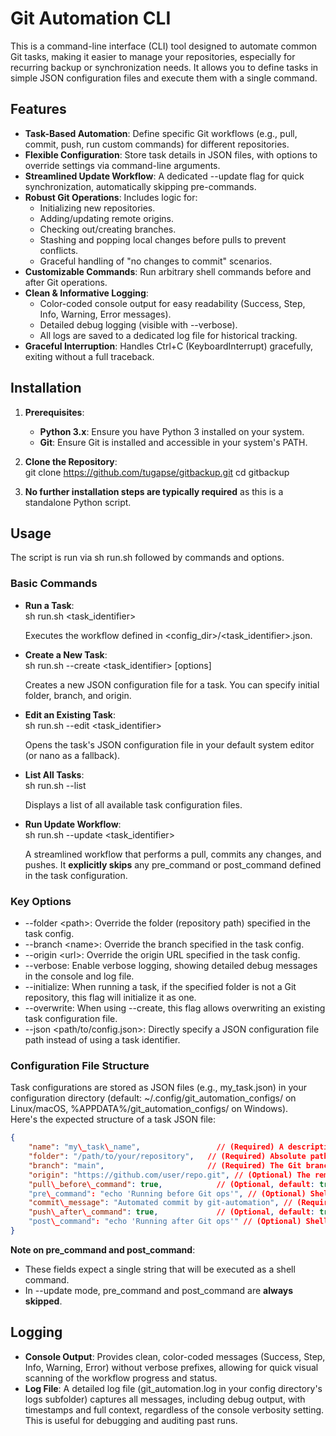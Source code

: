 # **Git Automation CLI**

This is a command-line interface (CLI) tool designed to automate common Git tasks, making it easier to manage your repositories, especially for recurring backup or synchronization needs. It allows you to define tasks in simple JSON configuration files and execute them with a single command.

## **Features**

* **Task-Based Automation**: Define specific Git workflows (e.g., pull, commit, push, run custom commands) for different repositories.  
* **Flexible Configuration**: Store task details in JSON files, with options to override settings via command-line arguments.  
* **Streamlined Update Workflow**: A dedicated \--update flag for quick synchronization, automatically skipping pre-commands.  
* **Robust Git Operations**: Includes logic for:  
  * Initializing new repositories.  
  * Adding/updating remote origins.  
  * Checking out/creating branches.  
  * Stashing and popping local changes before pulls to prevent conflicts.  
  * Graceful handling of "no changes to commit" scenarios.  
* **Customizable Commands**: Run arbitrary shell commands before and after Git operations.  
* **Clean & Informative Logging**:  
  * Color-coded console output for easy readability (Success, Step, Info, Warning, Error messages).  
  * Detailed debug logging (visible with \--verbose).  
  * All logs are saved to a dedicated log file for historical tracking.  
* **Graceful Interruption**: Handles Ctrl+C (KeyboardInterrupt) gracefully, exiting without a full traceback.

## **Installation**

1. **Prerequisites**:  
   * **Python 3.x**: Ensure you have Python 3 installed on your system.  
   * **Git**: Ensure Git is installed and accessible in your system's PATH.  
2. **Clone the Repository**:  
   git clone https://github.com/tugapse/gitbackup.git 
   cd gitbackup

3. **No further installation steps are typically required** as this is a standalone Python script.

## **Usage**

The script is run via sh run.sh followed by commands and options.

### **Basic Commands**

* **Run a Task**:  
  sh run.sh \<task\_identifier\>

  Executes the workflow defined in \<config\_dir\>/\<task\_identifier\>.json.  
* **Create a New Task**:  
  sh run.sh \--create \<task\_identifier\> \[options\]

  Creates a new JSON configuration file for a task. You can specify initial folder, branch, and origin.  
* **Edit an Existing Task**:  
  sh run.sh \--edit \<task\_identifier\>

  Opens the task's JSON configuration file in your default system editor (or nano as a fallback).  
* **List All Tasks**:  
  sh run.sh \--list

  Displays a list of all available task configuration files.  
* **Run Update Workflow**:  
  sh run.sh \--update \<task\_identifier\>

  A streamlined workflow that performs a pull, commits any changes, and pushes. It **explicitly skips** any pre\_command or post\_command defined in the task configuration.

### **Key Options**

* \--folder \<path\>: Override the folder (repository path) specified in the task config.  
* \--branch \<name\>: Override the branch specified in the task config.  
* \--origin \<url\>: Override the origin URL specified in the task config.  
* \--verbose: Enable verbose logging, showing detailed debug messages in the console and log file.  
* \--initialize: When running a task, if the specified folder is not a Git repository, this flag will initialize it as one.  
* \--overwrite: When using \--create, this flag allows overwriting an existing task configuration file.  
* \--json \<path/to/config.json\>: Directly specify a JSON configuration file path instead of using a task identifier.

### **Configuration File Structure**

Task configurations are stored as JSON files (e.g., my\_task.json) in your configuration directory (default: \~/.config/git\_automation\_configs/ on Linux/macOS, %APPDATA%/git\_automation\_configs/ on Windows).  
Here's the expected structure of a task JSON file:  
```json
{  
    "name": "my\_task\_name",                 // (Required) A descriptive name for the task.  
    "folder": "/path/to/your/repository",   // (Required) Absolute path to the Git repository.  
    "branch": "main",                       // (Required) The Git branch to operate on (e.g., "main", "develop").  
    "origin": "https://github.com/user/repo.git", // (Optional) The remote origin URL.  
    "pull\_before\_command": true,            // (Optional, default: true) Whether to run \`git pull\` before \`pre\_command\`.  
    "pre\_command": "echo 'Running before Git ops'", // (Optional) Shell command to execute before Git add/commit/push.  
    "commit\_message": "Automated commit by git-automation", // (Required) The commit message to use.  
    "push\_after\_command": true,             // (Optional, default: true) Whether to run \`git push\` after \`post\_command\`.  
    "post\_command": "echo 'Running after Git ops'" // (Optional) Shell command to execute after Git add/commit/push.  
}
```
**Note on pre\_command and post\_command**:

* These fields expect a single string that will be executed as a shell command.  
* In \--update mode, pre\_command and post\_command are **always skipped**.

## **Logging**

* **Console Output**: Provides clean, color-coded messages (Success, Step, Info, Warning, Error) without verbose prefixes, allowing for quick visual scanning of the workflow progress and status.  
* **Log File**: A detailed log file (git\_automation.log in your config directory's logs subfolder) captures all messages, including debug output, with timestamps and full context, regardless of the console verbosity setting. This is useful for debugging and auditing past runs.
